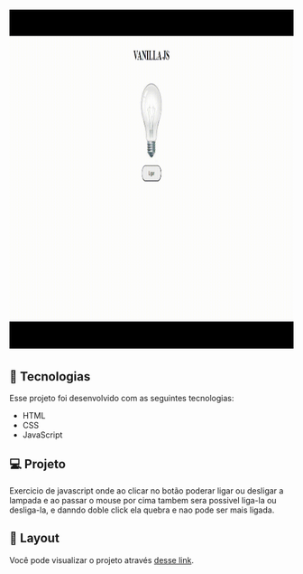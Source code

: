 
<h1 align="center">
  <img  src="img/lamp.gif" width="1000px" height="600px" />
</h1>



## 🚀 Tecnologias

Esse projeto foi desenvolvido com as seguintes tecnologias:

- HTML
- CSS
- JavaScript

## 💻 Projeto

Exercicio de javascript onde ao clicar no botão poderar ligar ou desligar a lampada e ao passar o mouse por cima tambem sera possivel liga-la ou desliga-la, e danndo doble click ela quebra e nao pode ser mais ligada.

## 🔖 Layout
Você pode visualizar o projeto  através [desse link](https://cleitonbarros.github.io/Lampada-/).


